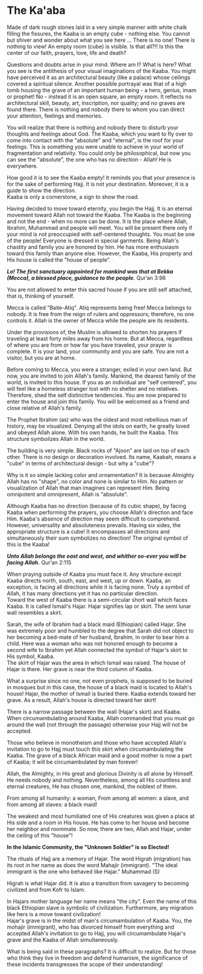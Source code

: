 The Ka'aba
==========

Made of dark rough stones laid in a very simple manner with white chalk
filling the fissures, the Kaaba is an empty cube - nothing else. You
cannot but shiver and wonder about what you see here ... There is no
one! There is nothing to view! An empty room (cube) is visible. Is that
all?!! Is this the center of our faith, prayers, love, life and death?

Questions and doubts arise in your mind. Where am I? What is here? What
you see is the antithesis of your visual imaginations of the Kaaba. You
might have perceived it as an architectural beauty (like a palace) whose
ceilings covered a spiritual silence. Another possible portrayal was
that of a high tomb housing the grave of an important human being - a
hero, genius, imam or prophet! No - instead it is an open square, an
empty room. It reflects no architectural skill, beauty, art,
inscription, nor quality; and no graves are found there. There is
nothing and nobody there to whom you can direct your attention, feelings
and memories.

You will realize that there is nothing and nobody there to disturb your
thoughts and feelings about God. The Kaaba, which you want to fly over
to come into contact with the "absolute" and "eternal", is the roof for
your feelings. This is something you were unable to achieve in your
world of fragmentation and relativity. You could only be philosophical,
but now you can see the "absolute", the one who has no direction -
Allah! He is everywhere.

How good it is to see the Kaaba empty! It reminds you that your presence
is for the sake of performing Hajj. It is not your destination.
Moreover, it is a guide to show the direction.  
 Kaaba is only a cornerstone, a sign to show the road.

Having decided to move toward eternity, you begin the Hajj. It is an
eternal movement toward Allah not toward the Kaaba. The Kaaba is the
beginning and not the end - when no more can be done. It is the place
where Allah, Ibrahim, Muhammad and people will meet. You will be present
there only if your mind is not preoccupied with self-centered thoughts.
You must be one of the people! Everyone is dressed in special garments.
Being Allah's chastity and family you are honored by him. He has more
enthusiasm toward this family than anyone else. However, the Kaaba, His
property and His house is called the "house of people".

***Lo! The first sanctuary appointed for mankind was that at Bekka
(Mecca), a blessed place, guidance to the people.*** Qur’an 3:96

You are not allowed to enter this sacred house if you are still self
attached, that is, thinking of yourself.

Mecca is called "Baite-Atiq". Atiq represents being free! Mecca belongs
to nobody. It is free from the reign of rulers and oppressors;
therefore, no one controls it. Allah is the owner of Mecca while the
people are its residents.

Under the provisions of, the Muslim is allowed to shorten his prayers if
traveling at least forty miles away from his home. But at Mecca,
regardless of where you are from or how far you have traveled, your
prayer is complete. It is your land, your community and you are safe.
You are not a visitor, but you are at home.

Before coming to Mecca, you were a stranger, exiled in your own land.
But now, you are invited to join Allah's family. Mankind, the dearest
family of the world, is invited to this house. If you as an individual
are "self centered", you will feel like a homeless stranger lost with no
shelter and no relatives. Therefore, shed the self distinctive
tendencies. You are now prepared to enter the house and join this
family. You will be welcomed as a friend and close relative of Allah's
family.

The Prophet Ibrahim (as) who was the oldest and most rebellious man of
history, may be visualized. Denying all the idols on earth, he greatly
loved and obeyed Allah alone. With his own hands, he built the Kaaba.
This structure symbolizes Allah in the world.

The building is very simple. Black rocks of "Ajoon" are laid on top of
each other. There is no design or decoration involved. Its name, Kaabah,
means a "cube" in terms of architectural design - but why a "cube"?

Why is it so simple lacking color and ornamentation? It is because
Almighty Allah has no "shape", no color and none is similar to Him. No
pattern or visualization of Allah that man imagines can represent Him.
Being omnipotent and omnipresent, Allah is "absolute".

Although Kaaba has no direction (because of its cubic shape), by facing
Kaaba when performing the prayers, you choose Allah's direction and face
Him. Kaaba's absence of direction may seem difficult to comprehend.
However, universality and absoluteness prevails. Having six sides, the
appropriate structure is a cube! It encompasses all directions and
simultaneously their sum symbolizes no direction! The original symbol of
this is the Kaaba!

***Unto Allah belongs the east and west, and whither so-ever you will be
facing Allah.*** Qur’an 2:115

When praying outside of Kaaba you must face it. Any structure except
Kaaba directs north, south, east, and west, up or down. Kaaba, an
exception, is facing all directions while it is facing none. Truly a
symbol of Allah, it has many directions yet it has no particular
direction.  
 Toward the west of Kaaba there is a semi-circular short wall which
faces Kaaba. It is called Ismail's Hajar. Hajar signifies lap or skirt.
The semi lunar wall resembles a skirt.

Sarah, the wife of Ibrahim had a black maid (Ethiopian) called Hajar.
She was extremely poor and humbled to the degree that Sarah did not
object to her becoming a bed-mate of her husband, Ibrahim, in order to
bear him a child. Here was a woman who was not honored enough to become
a second wife to Ibrahim yet Allah connected the symbol of Hajar's skirt
to His symbol, Kaaba.  
 The skirt of Hajar was the area in which Ismail was raised. The house
of Hajar is there. Her grave is near the third column of Kaaba.

What a surprise since no one, not even prophets, is supposed to be
buried in mosques but in this case, the house of a black maid is located
to Allah's house! Hajar, the mother of Ismail is buried there. Kaaba
extends toward her grave. As a result, Allah's house is directed toward
her skirt!

There is a narrow passage between the wall (Hajar's skirt) and Kaaba.
When circumambulating around Kaaba, Allah commanded that you must go
around the wall (not through the passage) otherwise your Hajj will not
be accepted.

Those who believe in monotheism and those who have accepted Allah's
invitation to go to Hajj must touch this skirt when circumambulating the
Kaaba. The grave of a black African maid and a good mother is now a part
of Kaaba; it will be circumambulated by man forever!

Allah, the Almighty, in His great and glorious Divinity is all alone by
Himself. He needs nobody and nothing. Nevertheless, among all His
countless and eternal creatures, He has chosen one, mankind, the noblest
of them.

From among all humanity: a woman, From among all women: a slave, and
from among all slaves: a black maid!

The weakest and most humiliated one of His creatures was given a place
at His side and a room in His house. He has come to her house and become
her neighbor and roommate. So now, there are two, Allah and Hajar, under
the ceiling of this "house"!

**In the Islamic Community, the "Unknown Soldier" is so Elected!**

The rituals of Hajj are a memory of Hajar. The word Higrah (migration)
has its root in her name as does the word Mahajir (immigrant). "The
ideal immigrant is the one who behaved like Hajar." Muhammad (S)

Higrah is what Hajar did. It is also a transition from savagery to
becoming civilized and from Kofr to Islam.

In Hajars mother language her name means "the city". Even the name of
this black Ethiopian slave is symbolic of civilization. Furthermore, any
migration like hers is a move toward civilization!  
 Hajar's grave is in the midst of man's circumambulation of Kaaba. You,
the mohajir (immigrant), who has divorced himself from everything and
accepted Allah's invitation to go to Hajj, you will circumambulate
Hajar's grave and the Kaaba of Allah simultaneously.

What is being said in these paragraphs? It is difficult to realize. But
for those who think they live in freedom and defend humanism, the
significance of these incidents transgresses the scope of their
understanding!



